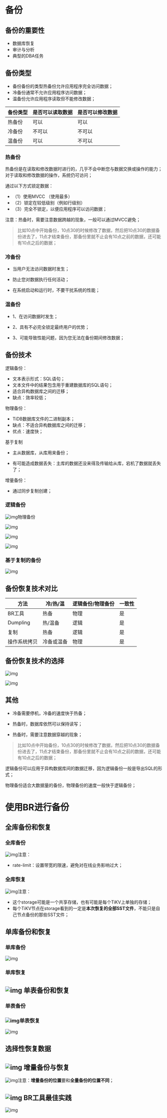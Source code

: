 # 备份

## 备份的重要性

- 数据库恢复
- 审计与分析
- 典型的DBA任务

## 备份类型

- 备份备份的类型热备份允许应用程序完全访问数据；
- 冷备份通常不允许应用程序访问数据；
- 温备份允许应用程序读取但不能修改数据；

| 备份类型 | 是否可以读取数据 | 是否可以修改数据 |
| -------- | ---------------- | ---------------- |
| 热备份   | 可以             | 可以             |
| 冷备份   | 不可以           | 不可以           |
| 温备份   | 可以             | 不可以           |

### 热备份

热备份是在读取和修改数据时进行的，几乎不会中断您与数据交换或操作的能力；对于读取和修改数据的操作，系统仍可访问；

通过以下方式锁定数据：

- （1）使用MVCC （使用最多）
- （2）锁定在较低级别（例如行级别）
- （3）完全不锁定，以便应用程序可以访问数据；

注意：热备时，需要注意数据跨越的现象，一般可以通过MVCC避免；

> 比如10点中开始备份，10点30的时候修改了数据，然后把10点30的数据备份进去了，11点才结束备份，那备份里就不止会有10点之前的数据，还可能有10点之后的数据；

### 冷备份

- 当用户无法访问数据时发生；

- 防止您对数据执行任何活动；

- 在系统启动和运行时，不要干扰系统的性能；

### 温备份

- 1、在访问数据时发生；

- 2、具有不必完全锁定最终用户的优势；

- 3、可能导致性能问题，因为您无法在备份期间修改数据；

  

## 备份技术

逻辑备份：

- 文本表示形式：SQL语句；
- 文本文件中的结果包含用于重建数据库的SQL语句；
- 适合异构数据库之间的迁移；
- 缺点：效率较低；

物理备份：

- TiDB数据库文件的二进制副本；
- 缺点：不适合异构数据库之间的迁移；
- 优点：速度快；

基于复制

- 主从数据库，从库用来备份；

- 有可能造成数据丢失：主库的数据还没来得及传输给从库，宕机了数据就丢失了；

增量备份：

- 通过同步复制创建；

### 逻辑备份

![img](3-TiDB备份和恢复.assets/0IvQoxejAcB2fogw.png!thumbnail)物理备份

![img](3-TiDB备份和恢复.assets/9kgsr6ZDlT05RXkp.png!thumbnail) 



![img](3-TiDB备份和恢复.assets/zAtEvRHsyGp4OrsG.png!thumbnail) 



![img](3-TiDB备份和恢复.assets/152pWqRPutsMk1DS.png!thumbnail) 

### 基于复制的备份

![img](3-TiDB备份和恢复.assets/KYseIScEtS7uGPnP.png!thumbnail) 

## 备份恢复技术对比

| 方法         | 冷/热/温   | 逻辑备份/物理备份 | 一致性 |
| ------------ | ---------- | ----------------- | ------ |
| BR工具       | 热备       | 物理              | 是     |
| Dumpling     | 热/温备    | 逻辑              | 是     |
| 复制         | 热备       | 逻辑              | 是     |
| 操作系统拷贝 | 冷备或温备 | 物理              | 是     |

## 备份恢复技术的选择



![img](3-TiDB备份和恢复.assets/FtOmrJK7tNkr0nZp.png!thumbnail) 



![img](3-TiDB备份和恢复.assets/hf070We8kU23OJNg.png!thumbnail) 

## 其他

- 冷备需要停机，冷备的速度快于热备；

- 热备时，数据库依然可以保持读写；

- 热备时，需要注意数据穿越的现象；

> 比如10点中开始备份，10点30的时候修改了数据，然后把10点30的数据备份进去了，11点才结束备份，那备份里就不止会有10点之前的数据，还可能有10点之后的数据；

逻辑备份可以应用于异构数据库间的数据迁移，因为逻辑备份一般是导出SQL的形式；

物理备份适合大数据量的备份，物理备份的速度一般快于逻辑备份；

# 使用BR进行备份

## 全库备份和恢复

### 全库备份

![img](3-TiDB备份和恢复.assets/7EG1SeE3F2fT12GJ.png!thumbnail)注意：

- rate-limit：设置带宽的限速，避免对在线业务影响过大；

### 全库恢复

![img](3-TiDB备份和恢复.assets/m4lhFhkORJYjW7Jg.png!thumbnail)注意：

- 这个storage可能是一个共享存储，也有可能是每个TiKV上单独的存储；
- 每个TiKV节点在storage看到的一定是**本次恢复的全部SST文件**，不能只是自己节点备份的那些SST文件；

## 单库备份和恢复

### 单库备份

![img](3-TiDB备份和恢复.assets/ULAboWEriogMTKeE.png!thumbnail) 

### 单库恢复

## ![img](3-TiDB备份和恢复.assets/979GiujoTAcE4Yk0.png!thumbnail) 单表备份和恢复

### 单表备份

### ![img](3-TiDB备份和恢复.assets/YvZZezcQsouY5cyI.png!thumbnail)单表恢复

![img](3-TiDB备份和恢复.assets/H77DiVAsirczB9tA.png!thumbnail)

## 选择性恢复数据

## ![img](3-TiDB备份和恢复.assets/thN2EHFfunzjkoX9.png!thumbnail) 增量备份与恢复

![img](3-TiDB备份和恢复.assets/568YMntZthSSexBP.png!thumbnail)注意：**增量备份的位置**要和**全量备份的位置不同**； 

## ![img](3-TiDB备份和恢复.assets/HxuuSOtShqptuWum.png!thumbnail) BR工具最佳实践

![img](3-TiDB备份和恢复.assets/ANSSHVHAKJYaR2yr.png!thumbnail)